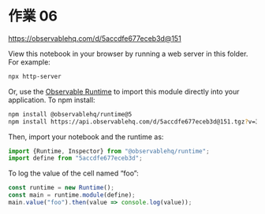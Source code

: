 # 作業 06

https://observablehq.com/d/5accdfe677eceb3d@151

View this notebook in your browser by running a web server in this folder. For
example:

~~~sh
npx http-server
~~~

Or, use the [Observable Runtime](https://github.com/observablehq/runtime) to
import this module directly into your application. To npm install:

~~~sh
npm install @observablehq/runtime@5
npm install https://api.observablehq.com/d/5accdfe677eceb3d@151.tgz?v=3
~~~

Then, import your notebook and the runtime as:

~~~js
import {Runtime, Inspector} from "@observablehq/runtime";
import define from "5accdfe677eceb3d";
~~~

To log the value of the cell named “foo”:

~~~js
const runtime = new Runtime();
const main = runtime.module(define);
main.value("foo").then(value => console.log(value));
~~~
